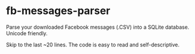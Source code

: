 # fb-messages-parser
Parse your downloaded Facebook messages (.CSV) into a SQLite database. Unicode friendly.

Skip to the last ~20 lines. The code is easy to read and self-descriptive. 
